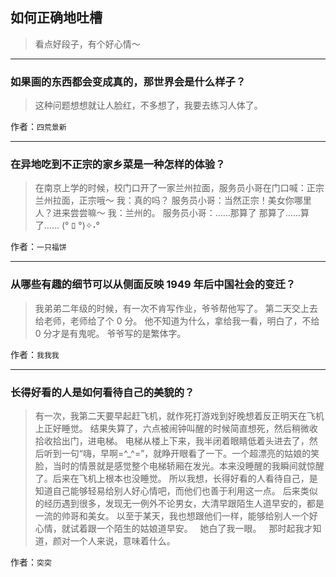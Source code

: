 ## 如何正确地吐槽

> 看点好段子，有个好心情～


 
---

### 如果画的东西都会变成真的，那世界会是什么样子？

> 这种问题想想就让人脸红，不多想了，我要去练习人体了。


作者：`四荒景新`

---

### 在异地吃到不正宗的家乡菜是一种怎样的体验？

> 在南京上学的时候，校门口开了一家兰州拉面，服务员小哥在门口喊：正宗兰州拉面，正宗哦～
> 我：真的吗？
> 服务员小哥：当然正宗！美女你哪里人？进来尝尝嘛～
> 我：兰州的。
> 服务员小哥：……那算了
> 那算了……算了……
> (° ﾛ °)✧˖°


作者：`一只福饼`

---

### 从哪些有趣的细节可以从侧面反映 1949 年后中国社会的变迁？

> 我弟弟二年级的时候，有一次不肯写作业，爷爷帮他写了。
> 第二天交上去给老师，老师给了个 0 分。
> 他不知道为什么，拿给我一看，明白了，不给 0 分才是有鬼呢。
> 爷爷写的是繁体字。


作者：`我我我`

---

### 长得好看的人是如何看待自己的美貌的？

> 有一次，我第二天要早起赶飞机，就作死打游戏到好晚想着反正明天在飞机上正好睡觉。
> 结果失算了，六点被闹钟叫醒的时候简直想死，然后稍微收拾收拾出门，进电梯。
> 电梯从楼上下来，我半闭着眼睛低着头进去了，然后听到一句“嗨，早啊=^_^=”，就睁开眼看了一下。一个超漂亮的姑娘的笑脸，当时的情景就是感觉整个电梯轿厢在发光。本来没睡醒的我瞬间就惊醒了。后来在飞机上根本也没睡觉。
> 所以我想，长得好看的人看待自己，是知道自己能够轻易给别人好心情吧，而他们也善于利用这一点。
> 后来类似的经历遇到很多，发现无一例外不论男女，大清早跟陌生人道早安的，都是一流的帅哥和美女。
> 以至于某天，我也想跟他们一样，能够给别人一个好心情，就试着跟一个陌生的姑娘道早安。
>  
> 她白了我一眼。
>  
> 那时起我才知道，颜对一个人来说，意味着什么。


作者：`突突`
